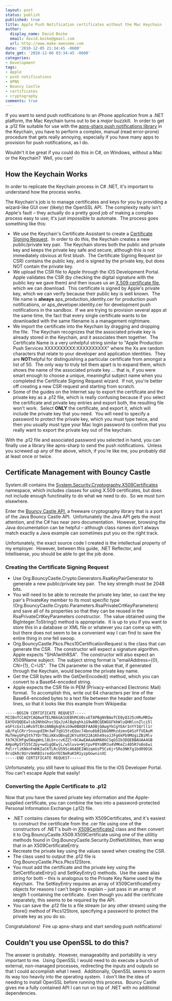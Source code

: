 ```yaml
---
layout: post
status: publish
published: true
title: Apple Push Notification certificates without the Mac Keychain
author:
  display_name: David Boike
  email: david.boike@gmail.com
  url: http://www.make-awesome.com
date: '2010-12-05 21:34:45 -0600'
date_gmt: '2010-12-06 03:34:45 -0600'
categories:
- Development
tags:
- Apple
- push notifications
- APNS
- Bouncy Castle
- certificates
- cryptography
comments: true
---
```

If you want to send push notifications to an iPhone application from a .NET platform, the Mac Keychain turns out to be a *major* buzzkill.  In order to get a .p12 file suitable for use with the [apns-sharp push notifications library](http://code.google.com/p/apns-sharp/) in the Keychain, you have to perform a complex, manual (read error-prone) procedure that gets really annoying, especially if you have many apps to provision for push notifications, as I do.

Wouldn't it be great if you could do this in C\#, on Windows, without a Mac or the Keychain?  Well, you can!

<!-- more -->

## How the Keychain Works

In order to replicate the Keychain process in C\# .NET, it's important to understand how the process works.

The Keychain's job is to manage certificates and keys for you by providing a wizard-like GUI over (likely) the OpenSSL API.  The complexity really isn't Apple's fault – they actually do a pretty good job of making a complex process easy to use; it's just impossible to automate.  The process goes something like this:

-   We use the Keychain's Certificate Assistant to create a [Certificate Signing Request](http://en.wikipedia.org/wiki/Certificate_signing_request).  In order to do this, the Keychain creates a new public/private key pair.  The Keychain stores both the public and private key and keeps the private key safe and secure, although this is not immediately obvious at first blush.  The Certificate Signing Request (or CSR) contains the public key, and is signed by the private key, but does NOT contain the private key.
-   We upload the CSR file to Apple through the iOS Development Portal.  Apple validates the CSR (by checking the digital signature with the public key we gave them) and then issues us an [X.509 certificate file](http://en.wikipedia.org/wiki/X.509), which we can download.  This certificate is signed by Apple's private key, which we can verify because their public key is well known.  The file name is **always** aps\_production\_identity.cer for production push notifications, or aps\_developer.identity.cer for development push notifications in the sandbox.  If we are trying to provision several apps at the same time, the fact that every single certificate wants to be downloaded with the same filename is a management nightmare.
-   We import the certificate into the Keychain by dragging and dropping the file.  The Keychain recognizes that the associated private key is already stored in the Keychain, and it associates them together.  The Certificate Name is a very unhelpful string similar to "Apple Production Push Services XXXXXXXXXX:XXXXXXXXXX" where the Xs are random characters that relate to your developer and application identities.  They are **NOT**helpful for distinguishing a particular certificate from amongst a list of 50.  The only way to truly tell them apart is to expand them, which shows the name of the associated private key … that is, if you were smart enough to choose a unique, meaningful subject name when you completed the Certificate Signing Request wizard.  If not, you're better off creating a new CSR request and starting from scratch.
-   Some of the guides on the Internet say to export the certificate and the private key as a .p12 file, which is really confusing because if you select the certificate and private key entries and export both, the resulting file won't work.  Select **ONLY** the certificate, and export it, which will include the private key that you need.  You will need to specify a password to protect the private key, which you must type twice, and then you usually must type your Mac login password to confirm that you really want to export the private key out of the keychain.

With the .p12 file and associated password you selected in hand, you can finally use a library like apns-sharp to send the push notifications.  Unless you screwed up any of the above, which, if you're like me, you probably did at least once or twice.

## Certificate Management with Bouncy Castle

System.dll contains the [System.Security.Cryptography.X509Certificates](http://msdn.microsoft.com/en-us/library/system.security.cryptography.x509certificates.aspx) namespace, which includes classes for using X.509 certificates, but does not include enough functinality to do what we need to do.  So we must turn elsewhere.

Enter the [Bouncy Castle API](http://www.bouncycastle.org/csharp/), a freeware cryptography library that is a port of the Java Bouncy Castle API.  Unfortunately the Java API gets the most attention, and the C\# has near zero documentation.  However, browsing the Java documentation can be helpful – although class names don't always match exactly a Java example can sometimes put you on the right track.

Unfortunately, the exact source code I created is the intellectual property of my employer.  However, between this guide, .NET Reflector, and Intellisense, you should be able to get the job done.

### Creating the Certificate Signing Request

-   Use Org.BouncyCastle.Crypto.Generators.RsaKeyPairGenerator to generate a new public/private key pair.  The key strength must be 2048 bits.
-   You will need to be able to recreate the private key later, so cast the key pair's PrivateKey member to its most specific type (Org.BouncyCastle.Crypto.Parameters.RsaPrivateCrtKeyParameters) and save all of its properties so that they can be reused in the RsaPrivateCrtKeyParameters constructor.  The value obtained using the BigInteger.ToString() method is appropriate.  It is up to you if you want to store this in a database or XML file or whatever you can come up with, but there does not seem to be a convenient way I can find to save the entire thing in one fell swoop.
-   Org.BouncyCastle.Pkcs.Pkcs10CertificationRequest is the class that can generate the CSR.  The constructor will expect a signature algorithm.  Apple expects "SHA1withRSA".  The constructor will also expect an X509Name subject.  The subject string format is "emailAddress={0}, CN={1}, C=US".  The CN parameter is the value that, if generated through the Keychain, would become the private key name.
-   Get the CSR bytes with the GetDerEncoded() method, which you can convert to a Base64-encoded string.
-   Apple expects the CSR file in PEM (Privacy-enhanced Electronic Mail) format.  To accomplish this, write out 64 characters per line of the Base64-encoded bytes to a text file between the header and footer lines, so that it looks like this example from Wikipedia:

<!-- -->

    -----BEGIN CERTIFICATE REQUEST-----
    MIIBnTCCAQYCAQAwXTELMAkGA1UEBhMCU0cxETAPBgNVBAoTCE0yQ3J5cHRvMRIw
    EAYDVQQDEwlsb2NhbGhvc3QxJzAlBgkqhkiG9w0BCQEWGGFkbWluQHNlcnZlci5l
    eGFtcGxlLmRvbTCBnzANBgkqhkiG9w0BAQEFAAOBjQAwgYkCgYEAr1nYY1Qrll1r
    uB/FqlCRrr5nvupdIN+3wF7q915tvEQoc74bnu6b8IbbGRMhzdzmvQ4SzFfVEAuM
    MuTHeybPq5th7YDrTNizKKxOBnqE2KYuX9X22A1Kh49soJJFg6kPb9MUgiZBiMlv
    tb7K3CHfgw5WagWnLl8Lb+ccvKZZl+8CAwEAAaAAMA0GCSqGSIb3DQEBBAUAA4GB
    AHpoRp5YS55CZpy+wdigQEwjL/wSluvo+WjtpvP0YoBMJu4VMKeZi405R7o8oEwi
    PdlrrliKNknFmHKIaCKTLRcU59ScA6ADEIWUzqmUzP5Cs6jrSRo3NKfg1bd09D1K
    9rsQkRc9Urv9mRBIsredGnYECNeRaK5R1yzpOowninXC
    -----END CERTIFICATE REQUEST-----

Unfortunately, you still have to upload this file to the iOS Developer Portal.  You can't escape Apple that easily!

### Converting the Apple Certificate to .p12

Now that you have the saved private key information and the Apple-supplied certificate, you can combine the two into a password-protected Personal Information Exchange (.p12) file.

-   .NET contains classes for dealing with X509Certificates, and it's easiest to construct the certificate from the .cer file using one of the constructors of .NET's built-in [X509Certificate2](http://msdn.microsoft.com/en-us/library/system.security.cryptography.x509certificates.x509certificate2.aspx) class and then convert it to Org.BouncyCastle.X509.X509Certificate using one of the utilitiy methods found in Org.BouncyCastle.Security.DotNetUtilities, then wrap that in an X509CertificateEntry.
-   Recreate the private key using the values saved when creating the CSR.
-   The class used to output the .p12 file is Org.BouncyCastle.Pkcs.Pkcs12Store.
-   You must add the certificate and the private key using the SetCertificateEntry() and SetKeyEntry() methods.  Use the same alias string for both – this is analogous to the Private Key Name used by the Keychain.  The SetKeyEntry requires an array of X509CertificateEntry objects for reasons I can't begin to explain – just pass in an array of length 1 containing the certificate.  Even though you add the certificate separately, this seems to be required by the API.
-   You can save the .p12 file to a file stream (or any other stream) using the Store() method of Pkcs12Store, specifying a password to protect the private key as you do so.

Congratulations!  Fire up apns-sharp and start sending push notifications!

## Couldn't you use OpenSSL to do this?

The answer is probably.  However, manageability and portability is very important to me.  Using OpenSSL I would need to do execute a bunch of external, non-managed processes, redirecting the inputs and outputs so that I could accomplish what I need.  Additionally, OpenSSL seems to worm its way too heavily into the operating system.  I don't like the idea of needing to install OpenSSL before running this process.  Bouncy Castle gives me a fully contained API I can run on top of .NET with no additional dependencies.

